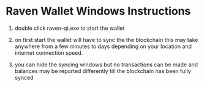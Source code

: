 # Raven Wallet Windows Instructions

 1) double click raven-qt.exe to start the wallet

 2) on first start the wallet will have to sync the
    the blockchain this may take anywhere from a few
	  minutes to days depending on your location and
	  internet connection speed.

 3) you can hide the syncing windows but no
    transactions can be made and balances may be
    reported differently till the blockchain has
	  been fully synced
